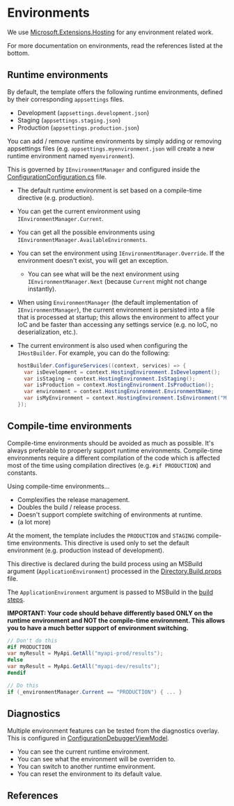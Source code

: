 ﻿# Environments

We use [Microsoft.Extensions.Hosting](https://www.nuget.org/packages/Microsoft.Extensions.Hosting) for any environment related work.

For more documentation on environments, read the references listed at the bottom.

## Runtime environments

By default, the template offers the following runtime environments, defined by their corresponding `appsettings` files.

- Development (`appsettings.development.json`)
- Staging (`appsettings.staging.json`)
- Production (`appsettings.production.json`)

You can add / remove runtime environments by simply adding or removing appsettings files (e.g. `appsettings.myenvironment.json` will create a new runtime environment named `myenvironment`).

This is governed by `IEnvironmentManager` and configured inside the [ConfigurationConfiguration.cs](../src/app/ApplicationTemplate.Presentation/Configuration/ConfigurationConfiguration.cs) file.

- The default runtime environment is set based on a compile-time directive (e.g. production).
- You can get the current environment using `IEnvironmentManager.Current`.
- You can get all the possible environments using `IEnvironmentManager.AvailableEnvironments`.
- You can set the environment using `IEnvironmentManager.Override`. If the environment doesn't exist, you will get an exception.
  - You can see what will be the next environment using `IEnvironmentManager.Next` (because `Current` might not change instantly).
- When using `EnvironmentManager` (the default implementation of `IEnvironmentManager`), the current environment is persisted into a file that is processed at startup; this allows the environment to affect your IoC and be faster than accessing any settings service (e.g. no IoC, no deserialization, etc.).

- The current environment is also used when configuring the `IHostBuilder`. For example, you can do the following:
  ```csharp
  hostBuilder.ConfigureServices((context, services) => {
    var isDevelopment = context.HostingEnvironment.IsDevelopment();
    var isStaging = context.HostingEnvironment.IsStaging();
    var isProduction = context.HostingEnvironment.IsProduction();
    var environment = context.HostingEnvironment.EnvironmentName;
    var isMyEnvironment = context.HostingEnvironment.IsEnvironment("MyEnvironment");
  });
  ```

## Compile-time environments

Compile-time environments should be avoided as much as possible. It's always preferable to properly support runtime environments. Compile-time environments require a different compilation of the code which is affected most of the time using compilation directives (e.g. `#if PRODUCTION`) and constants.

Using compile-time environments...

- Complexifies the release management.
- Doubles the build / release process.
- Doesn't support complete switching of environments at runtime.
- (a lot more)

At the moment, the template includes the `PRODUCTION` and `STAGING` compile-time environments. This directive is used only to set the default environment (e.g. production instead of development).

This directive is declared during the build process using an MSBuild argument (`ApplicationEnvironment`) processed in the [Directory.Build.props](../Directory.Build.props) file.

The `ApplicationEnvironment` argument is passed to MSBuild in the [build steps](../build/steps-build.yml).

**IMPORTANT: Your code should behave differently based ONLY on the runtime environment and NOT the compile-time environment. This allows you to have a much better support of environment switching.**

```csharp
// Don't do this
#if PRODUCTION
var myResult = MyApi.GetAll("myapi-prod/results");
#else
var myResult = MyApi.GetAll("myapi-dev/results");
#endif

// Do this
if (_environmentManager.Current == "PRODUCTION") { ... }
```

## Diagnostics

Multiple environment features can be tested from the diagnostics overlay. This is configured in [ConfigurationDebuggerViewModel](../src/app/ApplicationTemplate.Presentation/ViewModels/Diagnostics/Configuration/ConfigurationDebuggerViewModel.cs).

- You can see the current runtime environment.
- You can see what the environment will be overriden to. 
- You can switch to another runtime environment.
- You can reset the environment to its default value.

## References